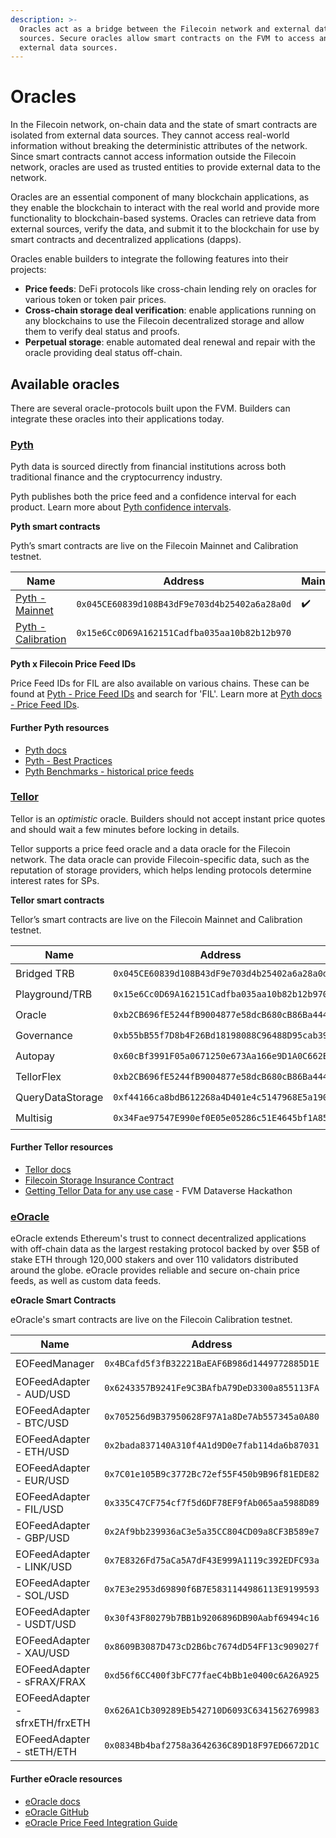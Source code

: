 ```yaml
---
description: >-
  Oracles act as a bridge between the Filecoin network and external data
  sources. Secure oracles allow smart contracts on the FVM to access and use
  external data sources.
---
```


# Oracles

In the Filecoin network, on-chain data and the state of smart contracts are isolated from external data sources. They cannot access real-world information without breaking the deterministic attributes of the network. Since smart contracts cannot access information outside the Filecoin network, oracles are used as trusted entities to provide external data to the network.

Oracles are an essential component of many blockchain applications, as they enable the blockchain to interact with the real world and provide more functionality to blockchain-based systems. Oracles can retrieve data from external sources, verify the data, and submit it to the blockchain for use by smart contracts and decentralized applications (dapps).

Oracles enable builders to integrate the following features into their projects:

- **Price feeds**: DeFi protocols like cross-chain lending rely on oracles for various token or token pair prices.
- **Cross-chain storage deal verification**: enable applications running on any blockchains to use the Filecoin decentralized storage and allow them to verify deal status and proofs.
- **Perpetual storage**: enable automated deal renewal and repair with the oracle providing deal status off-chain.

## Available oracles

There are several oracle-protocols built upon the FVM. Builders can integrate these oracles into their applications today.

### [Pyth](https://pyth.network/)

Pyth data is sourced directly from financial institutions across both traditional finance and the cryptocurrency industry.

Pyth publishes both the price feed and a confidence interval for each product. Learn more about [Pyth confidence intervals](https://docs.pyth.network/price-feeds/best-practices#confidence-intervals).

**Pyth smart contracts**

Pyth’s smart contracts are live on the Filecoin Mainnet and Calibration testnet.

| Name                                                                                                              | Address                                      | Mainnet | Calibration |
| ----------------------------------------------------------------------------------------------------------------- | -------------------------------------------- | ------- | ----------- |
| [Pyth - Mainnet](https://filecoin.blockscout.com/address/0xA2aa501b19aff244D90cc15a4Cf739D2725B5729?tab=contract) | `0x045CE60839d108B43dF9e703d4b25402a6a28a0d` | ✔️      |             |
| [Pyth - Calibration](https://calibration.filfox.info/en/address/0xA2aa501b19aff244D90cc15a4Cf739D2725B5729)       | `0x15e6Cc0D69A162151Cadfba035aa10b82b12b970` |         | ✔️          |

**Pyth x Filecoin Price Feed IDs**

Price Feed IDs for FIL are also available on various chains. These can be found at [Pyth - Price Feed IDs](https://pyth.network/developers/price-feed-ids) and search for 'FIL'. Learn more at [Pyth docs - Price Feed IDs](https://docs.pyth.network/price-feeds/price-feed-ids).

#### **Further Pyth resources**

- [Pyth docs](https://docs.pyth.network/)
- [Pyth - Best Practices](https://docs.pyth.network/price-feeds/best-practices)
- [Pyth Benchmarks - historical price feeds](https://docs.pyth.network/benchmarks)

### [Tellor](https://tellor.io/)

Tellor is an _optimistic_ oracle. Builders should not accept instant price quotes and should wait a few minutes before locking in details.

Tellor supports a price feed oracle and a data oracle for the Filecoin network. The data oracle can provide Filecoin-specific data, such as the reputation of storage providers, which helps lending protocols determine interest rates for SPs.

**Tellor smart contracts**

Tellor’s smart contracts are live on the Filecoin Mainnet and Calibration testnet.

| Name             | Address                                      | Mainnet | Calibration |
| ---------------- | -------------------------------------------- | ------- | ----------- |
| Bridged TRB      | `0x045CE60839d108B43dF9e703d4b25402a6a28a0d` | ✔️      |             |
| Playground/TRB   | `0x15e6Cc0D69A162151Cadfba035aa10b82b12b970` |         | ✔️          |
| Oracle           | `0xb2CB696fE5244fB9004877e58dcB680cB86Ba444` | ✔️      | ✔️          |
| Governance       | `0xb55bB55f7D8b4F26Bd18198088C96488D95cab39` | ✔️      | ✔️          |
| Autopay          | `0x60cBf3991F05a0671250e673Aa166e9D1A0C662E` | ✔️      | ✔️          |
| TellorFlex       | `0xb2CB696fE5244fB9004877e58dcB680cB86Ba444` | ✔️      | ✔️          |
| QueryDataStorage | `0xf44166ca8bdB612268a4D401e4c5147968E5a190` | ✔️      | ✔️          |
| Multisig         | `0x34Fae97547E990ef0E05e05286c51E4645bf1A85` | ✔️      | ✔️          |

#### **Further Tellor resources**

- [Tellor docs](https://docs.tellor.io/)
- [Filecoin Storage Insurance Contract](https://github.com/tellor-io/filecoin-query-insurance-impl/tree/main)
- [Getting Tellor Data for any use case](https://www.youtube.com/watch?v=AQIDqTLguyI) - FVM Dataverse Hackathon

### [eOracle](https://www.eoracle.io/)

eOracle extends Ethereum's trust to connect decentralized applications with off-chain data as the largest restaking protocol backed by over $5B of stake ETH through 120,000 stakers and over 110 validators distributed around the globe. eOracle provides reliable and secure on-chain price feeds, as well as custom data feeds.

**eOracle Smart Contracts**

eOracle's smart contracts are live on the Filecoin Calibration testnet.

| Name                           | Address                                      | Mainnet | Calibration |
| ------------------------------ | -------------------------------------------- | ------- | ----------- |
| EOFeedManager                  | `0x4BCafd5f3fB32221BaEAF6B986d1449772885D1E` |         | ✔️          |
| EOFeedAdapter - AUD/USD        | `0x6243357B9241Fe9C3BAfbA79DeD3300a855113FA` |         | ✔️          |
| EOFeedAdapter - BTC/USD        | `0x705256d9B37950628F97A1a8De7Ab557345a0A80` |         | ✔️          |
| EOFeedAdapter - ETH/USD        | `0x2bada837140A310f4A1d9D0e7fab114da6b87031` |         | ✔️          |
| EOFeedAdapter - EUR/USD        | `0x7C01e105B9c3772Bc72ef55F450b9B96f81EDE82` |         | ✔️          |
| EOFeedAdapter - FIL/USD        | `0x335C47CF754cf7f5d6DF78EF9fAb065aa5988D89` |         | ✔️          |
| EOFeedAdapter - GBP/USD        | `0x2Af9bb239936aC3e5a35CC804CD09a8CF3B589e7` |         | ✔️          |
| EOFeedAdapter - LINK/USD       | `0x7E8326Fd75aCa5A7dF43E999A1119c392EDFC93a` |         | ✔️          |
| EOFeedAdapter - SOL/USD        | `0x7E3e2953d69890f6B7E5831144986113E9199593` |         | ✔️          |
| EOFeedAdapter - USDT/USD       | `0x30f43F80279b7BB1b9206896DB90Aabf69494c16` |         | ✔️          |
| EOFeedAdapter - XAU/USD        | `0x8609B3087D473cD2B6bc7674dD54FF13c909027f` |         | ✔️          |
| EOFeedAdapter - sFRAX/FRAX     | `0xd56f6CC400f3bFC77faeC4bBb1e0400c6A26A925` |         | ✔️          |
| EOFeedAdapter - sfrxETH/frxETH | `0x626A1Cb309289Eb542710D6093C6341562769983` |         | ✔️          |
| EOFeedAdapter - stETH/ETH      | `0x0834Bb4baf2758a3642636C89D18F97ED6672D1C` |         | ✔️          |

#### **Further eOracle resources**

- [eOracle docs](https://eoracle.gitbook.io/eoracle)
- [eOracle GitHub](https://github.com/eoracle)
- [eOracle Price Feed Integration Guide](https://eoracle.gitbook.io/eoracle/price-feeds/integration-guide)
